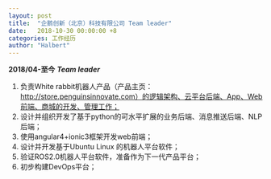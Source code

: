 ```yaml
---
layout: post
title:  "企鹅创新（北京）科技有限公司 Team leader"
date:   2018-10-30 00:00:00 +8
categories: 工作经历
author: "Halbert"
---
```

**2018/04-至今**
***Team leader***
1.	负责White rabbit机器人产品（产品主页：http://store.penguinsinnovate.com）的逻辑架构、云平台后端、App、Web前端、商城的开发、管理工作；
2.	设计并组织开发了基于python的可水平扩展的业务后端、消息推送后端、NLP后端；
3.	使用angular4+ionic3框架开发web前端；
4.	设计并开发基于Ubuntu Linux 的机器人平台软件；
5.	验证ROS2.0机器人平台软件，准备作为下一代产品平台；
6.	初步构建DevOps平台；

